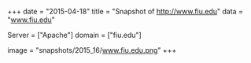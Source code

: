 
+++
date = "2015-04-18"
title = "Snapshot of http://www.fiu.edu"
data = "www.fiu.edu"

Server = ["Apache"]
domain = ["fiu.edu"]

  image = "snapshots/2015_16/www.fiu.edu.png"
+++
#
